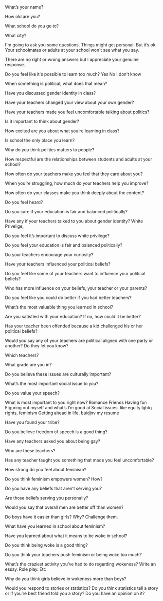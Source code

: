 What’s your name?

How old are you?

What school do you go to? 

What city?

I'm going to ask you some questions. Things might get personal. But it’s ok. Your schoolmates or adults at your school won't see what you say. 

There are no right or wrong answers but I appreciate your genuine response. 

Do you feel like it's possible to learn too much?
Yes
No
I don't know

When something is political, what does that mean?

Have you discussed gender identity in class?

Have your teachers changed your view about your own gender?

Have your teachers made you feel uncomfortable talking about politics?

Is it important to think about gender?

How excited are you about what you’re learning in class?

Is school the only place you learn?

Why do you think politics matters to people?

How respectful are the relationships between students and adults at your school?

How often do your teachers make you feel that they care about you?

When you’re struggling, how much do your teachers help you improve?

How often do your classes make you think deeply about the content?

Do you feel heard?

Do you care if your education is fair and balanced politically? 

Have any if your teachers talked to you about gender identity? White Privelige, 

Do you feel it’s important to discuss white privilege? 

Do you feel your education is fair and balanced politically? 

Do your teachers encourage your curiosity? 

Have your teachers influenced your political beliefs? 

Do you feel like some of your teachers want to influence your political beliefs?

Who has more influence on your beliefs, your teacher or your parents? 

Do you feel like you could do better if you had better teachers? 

What’s the most valuable thing you learned in school? 

Are you satisfied with your education? If no, how could it be better?

Has your teacher been offended because a kid challenged his or her political beliefs? 

Would you say any of your teachers are political aligned with one party or another? Do they let you know? 

Which teachers? 

What grade are you in? 

Do you believe these issues are culturally important? 

What’s the most important social issue to you? 

Do you value your speech?

What is most important to you right now? 
Romance 
Friends 
Having fun 
Figuring out myself and what’s I’m good at
Social issues, like equity lgbtq rights, feminism
Getting ahead in life, buidjnv my resume 

Have you found your tribe? 

Do you believe freedom of speech is a good thing? 

Have any teachers asked you about being gay?

Who are these teachers? 

Has any teacher taught you something that made you feel uncomfortable? 

How strong do you feel about feminism? 

Do you think feminism empowers women? How? 

Do you have any beliefs that aren't serving you?



Are those beliefs serving you personally? 

Would you say that overall men are better off than women?

Do boys have it easier than girls? Why? Challenge them. 

What have you learned in school about feminism? 

Have you learned about what it means to be woke in school? 

Do you think being woke is a good thing? 

Do you think your teachers push feminism or being woke too much? 

What’s the craziest activity you’ve had to do regarding wokeness? Write an essay. Role play. Etc

Why do you think girls believe in wokeness more than boys? 

Would you respond to stories or statistics? Do you think statistics tell a story or if you’re best friend told you a story? Do you have an opinion on it? 